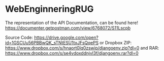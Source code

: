 # WebEnginneringRUG

The representation of the API Documentation, can be found here!
https://documenter.getpostman.com/view/6768072/S11Lscpb

Source Code: 
https://drive.google.com/open?id=1GSCUu56PBBwQK_sTNtESU1txJFsQqePS
or Dropbox ZIP:
https://www.dropbox.com/s/hnaort0lq0zswip/djangoenv.zip?dl=0
and RAR:
https://www.dropbox.com/s/se4vdoxddnjvl3f/djangoenv.rar?dl=0
